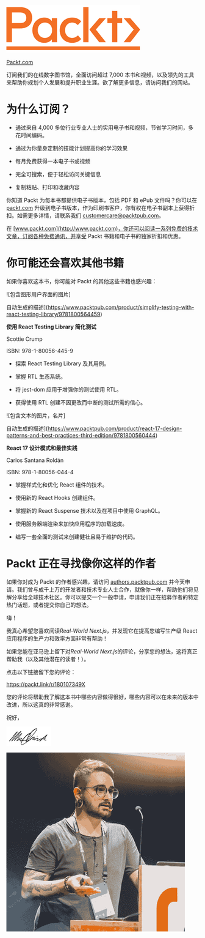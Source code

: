 ![Packt 标志](img/Packt_Logo_Orange__f36f26-transparent1.png)

[Packt.com](http://Packt.com)

订阅我们的在线数字图书馆，全面访问超过 7,000 本书和视频，以及领先的工具来帮助你规划个人发展和提升职业生涯。欲了解更多信息，请访问我们的网站。

# 为什么订阅？

+   通过来自 4,000 多位行业专业人士的实用电子书和视频，节省学习时间，多花时间编码。

+   通过为你量身定制的技能计划提高你的学习效果

+   每月免费获得一本电子书或视频

+   完全可搜索，便于轻松访问关键信息

+   复制粘贴、打印和收藏内容

你知道 Packt 为每本书都提供电子书版本，包括 PDF 和 ePub 文件吗？你可以在 [packt.com](http://packt.com) 升级到电子书版本，作为印刷书客户，你有权在电子书副本上获得折扣。如需更多详情，请联系我们 customercare@packtpub.com。

在 [www.packt.com](http://www.packt.com)，你还可以阅读一系列免费的技术文章，订阅各种免费通讯，并享受 Packt 书籍和电子书的独家折扣和优惠。

# 你可能还会喜欢其他书籍

如果你喜欢这本书，你可能对 Packt 的其他这些书籍也感兴趣：

![包含图形用户界面的图片]

自动生成的描述](https://www.packtpub.com/product/simplify-testing-with-react-testing-library/9781800564459)

**使用 React Testing Library 简化测试**

Scottie Crump

ISBN: 978-1-80056-445-9

+   探索 React Testing Library 及其用例。

+   掌握 RTL 生态系统。

+   将 jest-dom 应用于增强你的测试使用 RTL。

+   获得使用 RTL 创建不因更改而中断的测试所需的信心。

![包含文本的图片，名片]

自动生成的描述](https://www.packtpub.com/product/react-17-design-patterns-and-best-practices-third-edition/9781800560444)

**React 17 设计模式和最佳实践**

Carlos Santana Roldán

ISBN: 978-1-80056-044-4

+   掌握样式化和优化 React 组件的技术。

+   使用新的 React Hooks 创建组件。

+   掌握新的 React Suspense 技术以及在项目中使用 GraphQL。

+   使用服务器端渲染来加快应用程序的加载速度。

+   编写一套全面的测试来创建健壮且易于维护的代码。

# Packt 正在寻找像你这样的作者

如果你对成为 Packt 的作者感兴趣，请访问 [authors.packtpub.com](http://authors.packtpub.com) 并今天申请。我们曾与成千上万的开发者和技术专业人士合作，就像你一样，帮助他们将见解分享给全球技术社区。你可以提交一个一般申请，申请我们正在招募作者的特定热门话题，或者提交你自己的想法。

嗨！

我真心希望您喜欢阅读*Real-World Next.js*，并发现它在提高您编写生产级 React 应用程序的生产力和效率方面非常有帮助！

如果您能在亚马逊上留下对*Real-World Next.js*的评论，分享您的想法，这将真正帮助我（以及其他潜在的读者！）。

点击以下链接留下您的评论：

https://packt.link/r/180107349X

您的评论将帮助我了解这本书中哪些内容做得很好，哪些内容可以在未来的版本中改进，所以这真的非常感谢。

祝好，

![](img/Image4066.png)

![](img/Image4074.jpg)
